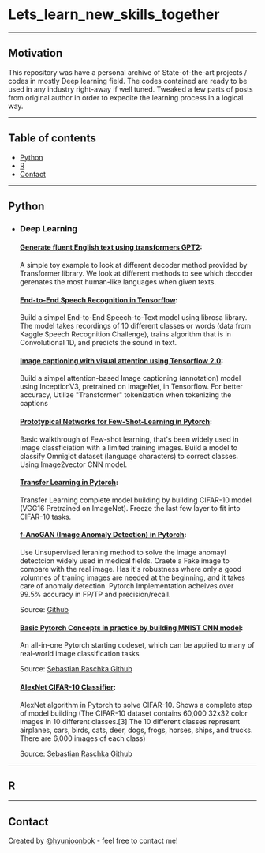 # Lets_learn_new_skills_together

<hr>

## Motivation

This repository was have a personal archive of State-of-the-art projects / codes in mostly Deep learning field. 
The codes contained are ready to be used in any industry right-away if well tuned. Tweaked a few parts of posts from original author in order to expedite the learning process in a logical way.  

<hr>

## Table of contents
* [Python](#Python)
* [R](#R)
* [Contact](#Contact)

<hr>

## Python

- ### Deep Learning

   #### [Generate fluent English text using transformers GPT2](https://github.com/hyunjoonbok/lets_learn_new_skills/blob/master/Generate%20fluent%20English%20text%20using%20transformers%20GPT2.ipynb): 
   <p>
    A simple toy example to look at different decoder method provided by Transformer library. We look at different methods to see which decoder gerenates the most human-like languages when given texts.
	</p>


   #### [End-to-End Speech Recognition in Tensorflow](https://github.com/hyunjoonbok/lets_learn_new_skills/blob/master/End-to-End%20Speech%20Recognition%20in%20Tensorflow.ipynb): 
   <p>
    Build a simpel End-to-End Speech-to-Text model using librosa library. The model takes recordings of 10 different classes or words (data from Kaggle Speech Recognition Challenge), trains algorithm that is in Convolutional 1D, and predicts the sound in text.
	</p>


   #### [Image captioning with visual attention using Tensorflow 2.0](https://github.com/hyunjoonbok/lets_learn_new_skills/blob/master/Image%20captioning%20with%20visual%20attention%20using%20Tensorflow%202.0.ipynb): 
   <p>
    Build a simpel attention-based Image captioning (annotation) model using InceptionV3, pretrained on ImageNet, in Tensorflow. For better accuracy, Utilize "Transformer" tokenization when tokenizing the captions
	</p>


   #### [Prototypical Networks for Few-Shot-Learning in Pytorch](https://github.com/hyunjoonbok/lets_learn_new_skills/blob/master/Prototypical%20Networks%20for%20Few-Shot-Learning.ipynb): 
   <p>
    Basic walkthrough of Few-shot learning, that's been widely used in image classficiation with a limited training images. Build a model to classify Omniglot dataset (language characters) to correct classes. Using Image2vector CNN model.
	</p>

   #### [Transfer Learning in Pytorch](https://github.com/hyunjoonbok/lets_learn_new_skills/blob/master/Transfer%20Learning%20in%20Pytorch%20by%20building%20CIFAR-10%20model.ipynb): 
   <p>
    Transfer Learning complete model building by building CIFAR-10 model (VGG16 Pretrained on ImageNet). Freeze the last few layer to fit into CIFAR-10 tasks.
	</p>
   
   
   #### [f-AnoGAN (Image Anomaly Detection) in Pytorch](https://github.com/hyunjoonbok/lets_learn_new_skills/blob/master/f-AnoGAN%20(Image%20Anomaly%20Detection)%20in%20Pytorch%20.ipynb): 
   <p>
   Use Unsupervised leraning method to solve the image anomayl detectcion widely used in medical fields. Craete a Fake image to compare with the real image. Has it's robustness where only a good volumnes of traning images are needed at the beginning, and it takes care of anomaly detection. Pytorch Implementation acheives over 99.5% accuracy in FP/TP and precision/recall. 
	</p>
   
   Source: [Github](https://github.com/eriklindernoren/PyTorch-GAN/blob/master/implementations/wgan_gp/wgan_gp.py)    
   

   #### [Basic Pytorch Concepts in practice by building MNIST CNN model](https://github.com/hyunjoonbok/lets_learn_new_skills/blob/master/Basic%20Pytorch%20Concepts%20in%20practice%20by%20building%20MNIST%20CNN%20model%20.ipynb): 
   <p>
   An all-in-one Pytorch starting codeset, which can be applied to many of real-world image classification tasks 
	</p>
   
   Source: [Sebastian Raschka Github](https://github.com/rasbt/deeplearning-models)
   
   #### [AlexNet CIFAR-10 Classifier](https://github.com/hyunjoonbok/lets_learn_new_skills/blob/master/AlexNet%20CIFAR-10%20Classifier.ipynb): 
   <p>
   AlexNet algorithm in Pytorch to solve CIFAR-10. Shows a complete step of model building (The CIFAR-10 dataset contains 60,000 32x32 color images in 10 different classes.[3] The 10 different classes represent airplanes, cars, birds, cats, deer, dogs, frogs, horses, ships, and trucks. There are 6,000 images of each class) 
	</p>
   
   Source: [Sebastian Raschka Github](https://github.com/rasbt/deeplearning-models)   


<hr>

## R

<hr>

## Contact
Created by [@hyunjoonbok](https://www.linkedin.com/in/hyunjoonbok/) - feel free to contact me!
